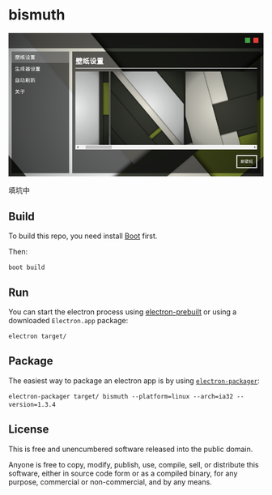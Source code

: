 # bismuth

![screenshot.png](screenshot.png)

填坑中

## Build

To build this repo, you need install [Boot](https://github.com/boot-clj/boot) first.

Then:

```
boot build
```

## Run

You can start the electron process using
[electron-prebuilt](https://github.com/mafintosh/electron-prebuilt) or
using a downloaded `Electron.app` package:

```
electron target/
```

## Package

The easiest way to package an electron app is by using
[`electron-packager`](https://github.com/maxogden/electron-packager):

```
electron-packager target/ bismuth --platform=linux --arch=ia32 --version=1.3.4
```
## License

This is free and unencumbered software released into the public domain.

Anyone is free to copy, modify, publish, use, compile, sell, or
distribute this software, either in source code form or as a compiled
binary, for any purpose, commercial or non-commercial, and by any
means.
